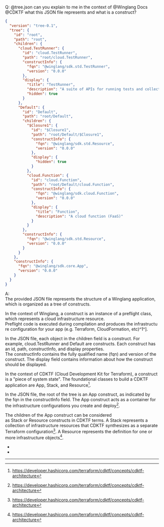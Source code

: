 Q:
@tree.json can you explain to me in the context of @Winglang Docs @CDKTF what this JSON file represents and what is a construct? 
```json
{
  "version": "tree-0.1",
  "tree": {
    "id": "root",
    "path": "root",
    "children": {
      "cloud.TestRunner": {
        "id": "cloud.TestRunner",
        "path": "root/cloud.TestRunner",
        "constructInfo": {
          "fqn": "@winglang/sdk.std.TestRunner",
          "version": "0.0.0"
        },
        "display": {
          "title": "TestRunner",
          "description": "A suite of APIs for running tests and collecting results.",
          "hidden": true
        }
      },
      "Default": {
        "id": "Default",
        "path": "root/Default",
        "children": {
          "$Closure1": {
            "id": "$Closure1",
            "path": "root/Default/$Closure1",
            "constructInfo": {
              "fqn": "@winglang/sdk.std.Resource",
              "version": "0.0.0"
            },
            "display": {
              "hidden": true
            }
          },
          "cloud.Function": {
            "id": "cloud.Function",
            "path": "root/Default/cloud.Function",
            "constructInfo": {
              "fqn": "@winglang/sdk.cloud.Function",
              "version": "0.0.0"
            },
            "display": {
              "title": "Function",
              "description": "A cloud function (FaaS)"
            }
          }
        },
        "constructInfo": {
          "fqn": "@winglang/sdk.std.Resource",
          "version": "0.0.0"
        }
      }
    },
    "constructInfo": {
      "fqn": "@winglang/sdk.core.App",
      "version": "0.0.0"
    }
  }
}
```

A: 
The provided JSON file represents the structure of a Winglang application, which is organized as a tree of constructs.  
  
In the context of Winglang, a construct is an instance of a preflight class, which represents a cloud infrastructure resource. Preflight code is executed during compilation and produces the infrastructure configuration for your app (e.g. Terraform, CloudFormation, etc)^1^].  
  
In the JSON file, each object in the children field is a construct. For example, cloud.TestRunner and Default are constructs. Each construct has an id, path, constructInfo, and display properties. The constructInfo contains the fully qualified name (fqn) and version of the construct. The display field contains information about how the construct should be displayed.  
  
In the context of CDKTF (Cloud Development Kit for Terraform), a construct is a "piece of system state". The foundational classes to build a CDKTF application are App, Stack, and Resource[^2^].  
  
In the JSON file, the root of the tree is an App construct, as indicated by the fqn in the constructInfo field. The App construct acts as a container for the infrastructure configurations you create and deploy[^2^].  
  
The children of the App construct can be considered as Stack or Resource constructs in CDKTF terms. A Stack represents a collection of infrastructure resources that CDKTF synthesizes as a separate Terraform configuration[^2^]. A Resource represents the definition for one or more infrastructure objects[^2^].  

- [^1^]: https://www.winglang.io/docs/faq/why-a-language  
- [^2^]: https://developer.hashicorp.com/terraform/cdktf/concepts/cdktf-architecture

-----

